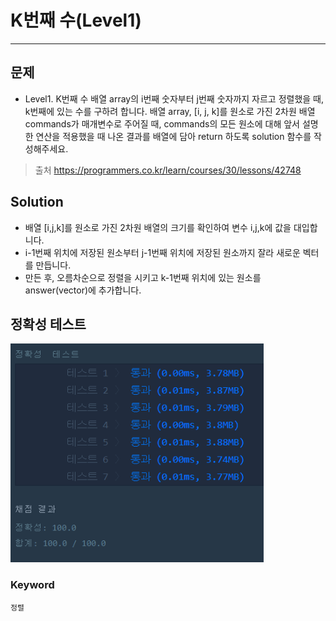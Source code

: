 # K번째 수(Level1)
---
## 문제

- Level1. K번째 수 
배열 array의 i번째 숫자부터 j번째 숫자까지 자르고 정렬했을 때, k번째에 있는 수를 구하려 합니다.
배열 array, [i, j, k]를 원소로 가진 2차원 배열 commands가 매개변수로 주어질 때,
commands의 모든 원소에 대해 앞서 설명한 연산을 적용했을 때 나온 결과를 배열에 담아 return 하도록
solution 함수를 작성해주세요.
> 출처 https://programmers.co.kr/learn/courses/30/lessons/42748

## Solution
- 배열 [i,j,k]를 원소로 가진 2차원 배열의 크기를 확인하여 변수 i,j,k에 값을 대입합니다.
- i-1번째 위치에 저장된 원소부터 j-1번째 위치에 저장된 원소까지 잘라 새로운 벡터를 만듭니다.
- 만든 후, 오름차순으로 정렬을 시키고 k-1번째 위치에 있는 원소를 answer(vector)에 추가합니다.

## 정확성 테스트
<img src = "Lv1-02_confirm.PNG" widith="350" height="350">

### Keyword
```정렬```

